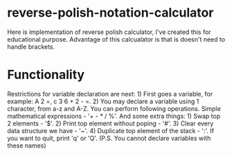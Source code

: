 # reverse-polish-notation-calculator

Here is implementation of reverse polish calculator, I've created this for educational purpose. Advantage of this calcualator is that is doesn't need to handle brackets. 

# Functionality
Restrictions for variable declaration are next:
    1) First goes a variable, for example: A 2 =, c 3 6 + 2 - =.
    2) You may declare a variable using 1 character, from a-z and A-Z.
You can perform following operations.
    Simple mathematical expressions - '+ -  * / %'.
And some extra things:
    1) Swap top 2 elements - '$'.
    2) Print top element without poping - '#'.
    3) Clear every data structure we have - '~'.
    4) Duplicate top element of the stack - ':'.
If you want to quit, print 'q' or 'Q'. (P.S. You  cannot declare variables with these names)
